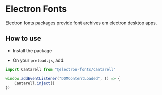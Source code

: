 # Electron Fonts

Electron fonts packages provide font archives em electron desktop apps.

## How to use

* Install the package

* On your `preload.js`, add:

```ts
import Cantarell from "@electron-fonts/cantarell"

window.addEventListener("DOMContentLoaded", () => {
    Cantarell.inject()
})
```